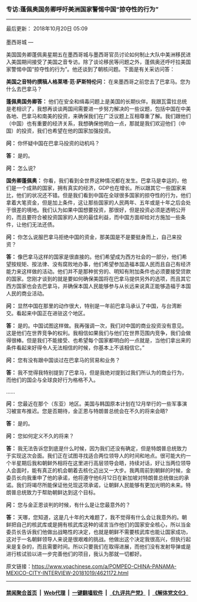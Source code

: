 ### 专访:蓬佩奥国务卿呼吁美洲国家警惕中国“掠夺性的行为”
------------------------

<div class="published">
 <span class="date" title="中国时间">
  <time datetime="2018-10-20T05:09:00+08:00">
   最后更新： 2018年10月20日 05:09
  </time>
 </span>
</div>
<br/>
<div class="wsw">
 <span class="dateline">
  墨西哥城 —
 </span>
 <p>
  美国国务卿蓬佩奥星期五在墨西哥城与墨西哥官员讨论如何制止大队中美洲移民进入美国期间接受了美国之音专访。除了谈论移民等问题之外，蓬佩奥还呼吁拉美国家警惕中国“掠夺性的行为”。他还谈到了朝核问题。下面是有关采访问答：
 </p>
 <p>
  <strong>
   美国之音特约撰稿人格莱塔·范·萨斯特伦问：
  </strong>
  在来墨西哥之前您去了巴拿马。您为什么去巴拿马？
 </p>
 <p>
  <strong>
   蓬佩奥国务卿答：
  </strong>
  他们在安全和缉毒问题上是美国的长期伙伴。我跟瓦雷拉总统是老相识了，我想再谈谈两国间需要进一步努力解决的一些议题，包括中国在中美各地、巴拿马和南美的投资，来确保我们在广泛议题上互相尊重了解。我们跟他们（中国）也有重要的经济关系，我想确保他明白一点，那就是我们欢迎他们（中国）的投资，我们也希望在他的国家加强投资。
 </p>
 <p>
  <strong>
   问：
  </strong>
  你怀疑中国在巴拿马投资的动机吗？
 </p>
 <p>
  <strong>
   答：
  </strong>
  是的。
 </p>
 <p>
  <strong>
   问：
  </strong>
  怎么说?
 </p>
 <p>
  <strong>
   国务卿蓬佩奥：
  </strong>
  你看，我们看到全世界这种情况都在发生。巴拿马是幸运的，他们是一个成熟的国家，拥有真实的经济，GDP也在增长。所以跟其它一些国家来比，他们的状况还不错。但是我们看到中国在全球很多国家的掠夺性的行为，他们拿着大笔资金，但是加上条件，这让那些国家的人民两年、五年或是十年之后会处于很差的境地。我们认为如果中国想要投资，那很好，但是投资必须是透明公开的，而且要符合被投资国家的人民的最佳利益，而中国方面却给对方施加一些条件，让他们无法还债。
 </p>
 <p>
  <strong>
   问：
  </strong>
  你怎么说服巴拿马拒绝中国的资金，那美国是不是要挺身而上，自己来投资？
 </p>
 <p>
  <strong>
   答：
  </strong>
  像巴拿马这样的国家是很直接的。他们希望成为西方社会的一部分，他们希望按规矩、按法律、没有腐败地办事，他们希望参加造福本国人民而且自己有经济能力来这样做的活动。他们并不是那种贫穷的、明知有附加条件也必须要接受贷款的国家。您刚才谈到的就是要如何确保美国将在巴拿马提供另外的选项，而且其它西方国家也会去巴拿马，并确保本国人民能够参与从长远来说真正能够造福于本国人民的商业活动。
 </p>
 <p>
  <strong>
   问：
  </strong>
  显然中国在那里的动作很大，特别是一年前巴拿马承认了中国，与台湾断交。看起来中国正在进驻这个地区。
 </p>
 <p>
  <strong>
   答：
  </strong>
  是的。中国试图这样做。我再强调一次，我们对中国的商业投资没有意见。这是他们在世界竞争的权利。我相信如果我们与他们在世界范围内竞争，我们会做得很棒。但是我们不能接受、也希望每个国家都明白的一点就是，当他们拿出来的条件看起来好得令人无法相信的时候，你基本上不该相信它。”
 </p>
 <p>
  <strong>
   问：
  </strong>
  您有没有跟中国谈过在巴拿马的贸易和业务？
 </p>
 <p>
  <strong>
   答：
  </strong>
  我不觉得我特别提到了巴拿马，但是我绝对提到过我们所认为的商业行为，而他们的国企与全球良好行为格格不入。
 </p>
 <p>
  ......
 </p>
 <p>
  <strong>
   问：
  </strong>
  您最近在那个（东亚）地区。美国与韩国原本计划在12月举行的一些军事演习被宣布推迟。您是否期待，金正恩与特朗普总统会在不久的将来会晤?
 </p>
 <p>
  <strong>
   答：
  </strong>
  是的。
 </p>
 <p>
  <strong>
   问：
  </strong>
  您如何定义不久的将来？
 </p>
 <p>
  <strong>
   答：
  </strong>
  我无法告诉您到底是什么时候，因为我们还没有确定，但是特朗普总统致力于实现这次会面。我们正在试图寻找适合两位领导人的时间和地点。很可能大约一个半星期后我和朝鲜外相将在这里进行高层领导会晤，持续对话，好让当两位领导人会面时，能有真正的机会朝着去核化迈出又一大步。我两周前到朝鲜的时候，金委员长向我重申了他的承诺，他将遵守他6月12日在新加坡对特朗普总统做出的承诺。我们将竭尽所能保证他兑现这项承诺，让朝鲜人民能够有更加光明的未来。特朗普总统致力于帮助朝鲜达到这个目标。
 </p>
 <p>
  <strong>
   问：
  </strong>
  您与金正恩谈判的时候，有什么是让您最意外的？
 </p>
 <p>
  <strong>
   答：
  </strong>
  天哪，您知道，这是几十年的大难题了，我不觉得有什么会让我意外的。朝鲜把自己的核武库或是拥有核武库这种的诺言当作他们的国家安全核心，所以当金委员长告诉我们他做出战略性的决定，也就是朝鲜不需要核武库也能让国家成功，这对于一名朝鲜领导人来说是很艰难的挑战。他做出这个决定我很高兴，但执行起来是复杂的，而且需要时间。所以只要我们在取得进展，而他们没有发射导弹或是进行核试验以进一步完善他们的项目，我认为那就一切都好。
 </p>
</div>

原文链接：https://www.voachinese.com/a/POMPEO-CHINA-PANAMA-MEXICO-CITY-INTERVIEW-20181019/4621172.html


------------------------
#### [禁闻聚合首页](https://github.com/gfw-breaker/banned-news/blob/master/README.md) &nbsp;|&nbsp; [Web代理](https://github.com/gfw-breaker/open-proxy/blob/master/README.md) &nbsp;|&nbsp;  [一键翻墙软件](https://github.com/gfw-breaker/nogfw/blob/master/README.md) &nbsp;|&nbsp; [《九评共产党》](https://github.com/gfw-breaker/9ping.md/blob/master/README.md#九评之一评共产党是什么) &nbsp;|&nbsp; [《解体党文化》](https://github.com/gfw-breaker/jtdwh.md/blob/master/README.md#绪论)